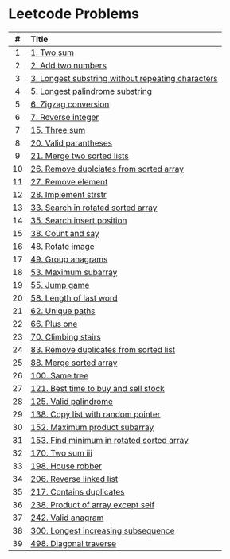 # Leetcode Problems

  | # | Title |
  | :---: | :--- |
   1 | [1. Two sum](https://github.com/ashishdotme/code.ashish.me/blob/master/leetcode/001-two-sum.js) |
 2 | [2. Add two numbers](https://github.com/ashishdotme/code.ashish.me/blob/master/leetcode/002-add-two-numbers.js) |
 3 | [3. Longest substring without repeating characters](https://github.com/ashishdotme/code.ashish.me/blob/master/leetcode/003-longest-substring-without-repeating-characters.js) |
 4 | [5. Longest palindrome substring](https://github.com/ashishdotme/code.ashish.me/blob/master/leetcode/005-longest-palindrome-substring.js) |
 5 | [6. Zigzag conversion](https://github.com/ashishdotme/code.ashish.me/blob/master/leetcode/006-zigzag-conversion.js) |
 6 | [7. Reverse integer](https://github.com/ashishdotme/code.ashish.me/blob/master/leetcode/007-reverse-integer.js) |
 7 | [15. Three sum](https://github.com/ashishdotme/code.ashish.me/blob/master/leetcode/015-three-sum.js) |
 8 | [20. Valid parantheses](https://github.com/ashishdotme/code.ashish.me/blob/master/leetcode/020-valid-parantheses.js) |
 9 | [21. Merge two sorted lists](https://github.com/ashishdotme/code.ashish.me/blob/master/leetcode/021-merge-two-sorted-lists.js) |
 10 | [26. Remove duplciates from sorted array](https://github.com/ashishdotme/code.ashish.me/blob/master/leetcode/026-remove-duplciates-from-sorted-array.js) |
 11 | [27. Remove element](https://github.com/ashishdotme/code.ashish.me/blob/master/leetcode/027-remove-element.js) |
 12 | [28. Implement strstr](https://github.com/ashishdotme/code.ashish.me/blob/master/leetcode/028-implement-strstr.js) |
 13 | [33. Search in rotated sorted array](https://github.com/ashishdotme/code.ashish.me/blob/master/leetcode/033-search-in-rotated-sorted-array.js) |
 14 | [35. Search insert position](https://github.com/ashishdotme/code.ashish.me/blob/master/leetcode/035-search-insert-position.js) |
 15 | [38. Count and say](https://github.com/ashishdotme/code.ashish.me/blob/master/leetcode/038-count-and-say.js) |
 16 | [48. Rotate image](https://github.com/ashishdotme/code.ashish.me/blob/master/leetcode/048-rotate-image.js) |
 17 | [49. Group anagrams](https://github.com/ashishdotme/code.ashish.me/blob/master/leetcode/049-group-anagrams.js) |
 18 | [53. Maximum subarray](https://github.com/ashishdotme/code.ashish.me/blob/master/leetcode/053-maximum-subarray.js) |
 19 | [55. Jump game](https://github.com/ashishdotme/code.ashish.me/blob/master/leetcode/055-jump-game.js) |
 20 | [58. Length of last word](https://github.com/ashishdotme/code.ashish.me/blob/master/leetcode/058-length-of-last-word.js) |
 21 | [62. Unique paths](https://github.com/ashishdotme/code.ashish.me/blob/master/leetcode/062-unique-paths.js) |
 22 | [66. Plus one](https://github.com/ashishdotme/code.ashish.me/blob/master/leetcode/066-plus-one.js) |
 23 | [70. Climbing stairs](https://github.com/ashishdotme/code.ashish.me/blob/master/leetcode/070-climbing-stairs.js) |
 24 | [83. Remove duplicates from sorted list](https://github.com/ashishdotme/code.ashish.me/blob/master/leetcode/083-remove-duplicates-from-sorted-list.js) |
 25 | [88. Merge sorted array](https://github.com/ashishdotme/code.ashish.me/blob/master/leetcode/088-merge-sorted-array.js) |
 26 | [100. Same tree](https://github.com/ashishdotme/code.ashish.me/blob/master/leetcode/100-same-tree.js) |
 27 | [121. Best time to buy and sell stock](https://github.com/ashishdotme/code.ashish.me/blob/master/leetcode/121-best-time-to-buy-and-sell-stock.js) |
 28 | [125. Valid palindrome](https://github.com/ashishdotme/code.ashish.me/blob/master/leetcode/125-valid-palindrome.js) |
 29 | [138. Copy list with random pointer](https://github.com/ashishdotme/code.ashish.me/blob/master/leetcode/138-copy-list-with-random-pointer.js) |
 30 | [152. Maximum product subarray](https://github.com/ashishdotme/code.ashish.me/blob/master/leetcode/152-maximum-product-subarray.js) |
 31 | [153. Find minimum in rotated sorted array](https://github.com/ashishdotme/code.ashish.me/blob/master/leetcode/153-find-minimum-in-rotated-sorted-array.js) |
 32 | [170. Two sum iii](https://github.com/ashishdotme/code.ashish.me/blob/master/leetcode/170-two-sum-iii.js) |
 33 | [198. House robber](https://github.com/ashishdotme/code.ashish.me/blob/master/leetcode/198-house-robber.js) |
 34 | [206. Reverse linked list](https://github.com/ashishdotme/code.ashish.me/blob/master/leetcode/206-reverse-linked-list.js) |
 35 | [217. Contains duplicates](https://github.com/ashishdotme/code.ashish.me/blob/master/leetcode/217-contains-duplicates.js) |
 36 | [238. Product of array except self](https://github.com/ashishdotme/code.ashish.me/blob/master/leetcode/238-product-of-array-except-self.js) |
 37 | [242. Valid anagram](https://github.com/ashishdotme/code.ashish.me/blob/master/leetcode/242-valid-anagram.js) |
 38 | [300. Longest increasing subsequence](https://github.com/ashishdotme/code.ashish.me/blob/master/leetcode/300-longest-increasing-subsequence.js) |
 39 | [498. Diagonal traverse](https://github.com/ashishdotme/code.ashish.me/blob/master/leetcode/498-diagonal-traverse.js) |
